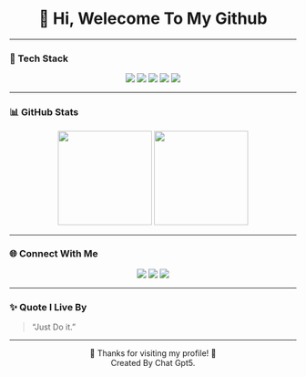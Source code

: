 <!-- Banner Section -->
<h1 align="center">👋 Hi, Welecome To My Github</h1>

---

### 🧰 Tech Stack  
<p align="center">
  <img src="https://img.shields.io/badge/C-00599C?logo=c&logoColor=white&style=for-the-badge"/>
  <img src="https://img.shields.io/badge/C++-004482?logo=cplusplus&logoColor=white&style=for-the-badge"/>
  <img src="https://img.shields.io/badge/Arduino-00979D?logo=arduino&logoColor=white&style=for-the-badge"/>
  <img src="https://img.shields.io/badge/Linux-FCC624?logo=linux&logoColor=black&style=for-the-badge"/>
  <img src="https://img.shields.io/badge/GitHub-181717?logo=github&logoColor=white&style=for-the-badge"/>
</p>

---

### 📊 GitHub Stats  

<p align="center">
  <img src="https://github-readme-stats.vercel.app/api?username=Telnwza&show_icons=true&theme=tokyonight&hide_border=true" height="165"/>
  <img src="https://github-readme-stats.vercel.app/api/top-langs/?username=Telnwza&layout=compact&theme=tokyonight&hide_border=true" height="165"/>
</p>

---

### 🌐 Connect With Me  

<p align="center">
  <a href="mailto:techin.crc@gmail.com"><img src="https://img.shields.io/badge/Gmail-D14836?logo=gmail&logoColor=white&style=for-the-badge"/></a>
  <a href="https://github.com/Telnwza"><img src="https://img.shields.io/badge/GitHub-100000?logo=github&logoColor=white&style=for-the-badge"/></a>
  <a href="https://www.instagram.com/te._.lnwza"><img src="https://img.shields.io/badge/Instagram-E4405F?logo=instagram&logoColor=white&style=for-the-badge"/></a>
</p>

---

### ✨ Quote I Live By
> “Just Do it.”

---

<!-- Footer -->
<p align="center">
  🌟 Thanks for visiting my profile! 🌟 <br>
  Created By Chat Gpt5.
</p>
